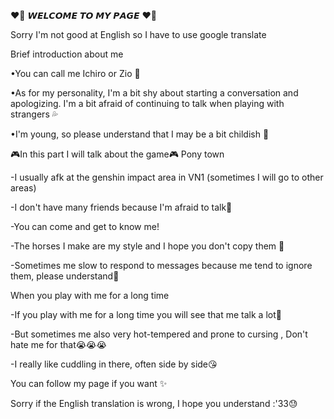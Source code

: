 ❤️‍🔥 𝙒𝙀𝙇𝘾𝙊𝙈𝙀 𝙏𝙊 𝙈𝙔 𝙋𝘼𝙂𝙀 ❤️‍🔥

Sorry I'm not good at English so I have to use google translate

Brief introduction about me

•You can call me Ichiro or Zio 💫

•As for my personality, I'm a bit shy about starting a conversation and apologizing. I'm a bit afraid of continuing to talk when playing with strangers 💦

•I'm young, so please understand that I may be a bit childish 🌹

🎮In this part I will talk about the game🎮
Pony town

-I usually afk at the genshin impact area in VN1 (sometimes I will go to other areas)

-I don't have many friends because I'm afraid to talk🥺

-You can come and get to know me!

-The horses I make are my style and I hope you don't copy them  🥲

-Sometimes me slow to respond to messages because me tend to ignore them, please understand🤧

When you play with me for a long time

-If you play with me for a long time you will see that me talk a lot🤗

-But sometimes me also very hot-tempered and prone to cursing , Don't hate me for that😭😭😭

-I really like cuddling in there, often side by side😘

You can follow my page if you want ✨

Sorry if the English translation is wrong, I hope you understand :'33😓
